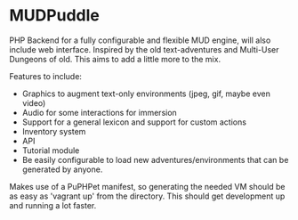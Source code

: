 # MUDPuddle
PHP Backend for a fully configurable and flexible MUD engine, will also include web interface. Inspired by the old text-adventures and Multi-User Dungeons of old. This aims to add a little more to the mix.

Features to include:
* Graphics to augment text-only environments (jpeg, gif, maybe even video)
* Audio for some interactions for immersion
* Support for a general lexicon and support for custom actions
* Inventory system
* API
* Tutorial module
* Be easily configurable to load new adventures/environments that can be generated by anyone.

Makes use of a PuPHPet manifest, so generating the needed VM should be as easy as 'vagrant up' from the directory. This should get development up and running a lot faster.
